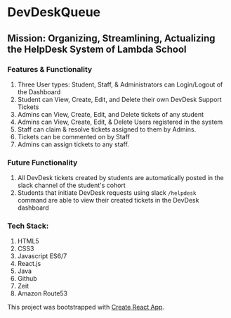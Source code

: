 <h1>DevDeskQueue</h1>


<h2><strong>Mission: </strong>Organizing, Streamlining, Actualizing the HelpDesk System of Lambda School</h2>

<h3>Features & Functionality</h3>
<ol>
    <li>Three User types: Student, Staff, & Administrators can Login/Logout of the Dashboard</li>
    <li>Student can View, Create, Edit, and Delete their own DevDesk Support Tickets</li>
    <li>Admins can View, Create, Edit, and Delete tickets of any student</li>
    <li>Admins can View, Create, Edit, & Delete Users registered in the system </li>
    <li>Staff can claim & resolve tickets assigned to them by Admins.</li>
    <li>Tickets can be commented on by Staff</li>
    <li>Admins can assign tickets to any staff.</li>
</ol>
<h3>Future Functionality</h3>
<ol>
    <li>All DevDesk tickets created by students are automatically posted in the slack channel of the student's cohort</li>
    <li>Students that initiate DevDesk requests using slack <code>/helpdesk </code> command are able to view their created tickets in the DevDesk dashboard</li>
</ol>

<h3>Tech Stack:</h3>
<ol>
    <li>HTML5</li>
    <li>CSS3</li>
    <li>Javascript ES6/7</li>
    <li>React.js</li>
    <li>Java</li>
    <li>Github</li>
    <li>Zeit</li>
    <li>Amazon Route53</li>
</ol>




This project was bootstrapped with [Create React App](https://github.com/facebook/create-react-app).



